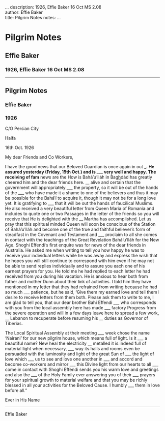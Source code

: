 ...
description: 1926, Effie Baker 16 Oct MS 2.08  
author: Effie Baker  
title: Pilgrim Notes 
notes:
...


# Pilgrim Notes  
## Effie Baker  
### 1926, Effie Baker 16 Oct MS 2.08  

------




## Pilgrim Notes

### Effie Baker

### 1926

C/O Persian City
 
Haifa
 
16th Oct. 1926  

My dear Friends and Co Workers,  

I have the good news that our Beloved Guardian is once again in out ___. He assured yesterday (Friday, 15th Oct.) and is ___ very well and happy. The receiving of fam__ news are the How is Bahá’u’lláh in Ba<u>gh</u>dád has greatly cheered him and the dear friends here. __ alive and certain that the government will appropriately ___ the property, so it will be out of the hands of the ___ who have made it a shame to one of the believers and thus it may be possible for the Bahá’í to acquire it, though it may not be for a long love yet. It is gratifying to ___ that it will be out the hands of faucilical Muslims. He also received a very beautiful letter from Queen Maria of Romania and includes to quote one or two Passages in the letter of the friends so you will receive that He is delighted with the __ Martha has accomplished. Let us pray that this spiritual minded Queen will soon be conscious of the Station of Bahá’u’lláh and become one of the true and faithful believer’s form of steadfast in the Covenant and Testament and ___ proclaim to all she comes in contact with the teachings of the Great Revelation Bahá’u’lláh for the New Age. Shoghi Effendi’s first enquire was for news of the dear friends in Australia. He asked me when writing to tell you how happy he was to receive your individual letters while he was away and express the wish that he hopes you will still continue to correspond with him even if he may not be able to send replies individually and to assure you each one of his earnest prayers for you. He told me he had replied to each letter he had received from you during his vacation. He is anxious to hear both from father and mother Dunn about their link of activities. I told him they have mentioned in my letter that they had refrained from writing because he had so much ___ patience, but he said, ‘Give them my earned love and tell them I desire to receive letters from them both. Please ask them to write to me, I am glad to tell you, that our dear brother Bahi Effendi ___ who corresponds with you from the local assembly here has made ___ factory Progress from the severe operation and will in a few days leave here to spread a few work, __ Lebanon to recuperate before resuming his __ duties as Governor of Tiberias.  

The Local Spiritual Assembly at their meeting ___ week chose the name ‘Nairani’ for our new pilgrim house, which means full of light. Is it ___ a beautiful name? New heal the electricity __ metalled it is indeed full of material light when necessary, ___ way its halls and rooms even be persuaded with the luminosity and light of the great Sun of ___ the light of love which ___ us to see and love one another in ___ and accord and become co-workers and mirror ___ this Divine light from our hearts to all ___ come in contact with Shoghi Effendi sends you his warm love and greetings and also the ___ of the Holy Family ever answering you of their ___ prayers for your spiritual growth to material welfare and that you may be richly blessed in all your activities for the Beloved Cause. I humbly ___ them in love before all.”  

Ever in His Name
 
___
 
Effie Baker